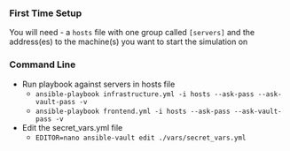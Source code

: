 ### First Time Setup

You will need
    - a `hosts` file with one group called `[servers]` and the address(es) to the machine(s) you want to start the simulation on

### Command Line

- Run playbook against servers in hosts file
    - `ansible-playbook infrastructure.yml -i hosts --ask-pass --ask-vault-pass -v`
    - `ansible-playbook frontend.yml -i hosts --ask-pass --ask-vault-pass -v`
- Edit the secret_vars.yml file
    - `EDITOR=nano ansible-vault edit ./vars/secret_vars.yml`